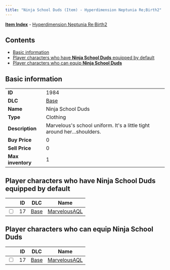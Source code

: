 ```yaml
---
title: "Ninja School Duds (Item) - Hyperdimension Neptunia Re;Birth2"
---
```


[**Item Index**](/neptunia/rb2/item/index.html) - [Hyperdimension Neptunia Re;Birth2](/neptunia/rb2)

## Contents

- [Basic information](#basic-information)
- [Player characters who have **Ninja School Duds** equipped by default](#player-characters-who-have-ninja-school-duds-equipped-by-default)
- [Player characters who can equip **Ninja School Duds**](#player-characters-who-can-equip-ninja-school-duds)

## Basic information

|   |   |
| -- | -- |
| **ID** | 1984 |
| **DLC** | [Base](/neptunia/rb2/dlc/0-base.html) |
| **Name** | Ninja School Duds |
| **Type** | Clothing |
| **Description** | Marvelous's school uniform. It's a little tight around her...shoulders. |
| **Buy Price** | 0 |
| **Sell Price** | 0 |
| **Max inventory** | 1 |

## Player characters who have **Ninja School Duds** equipped by default

|    | ID | DLC | Name |
| -- | -- | --- | ---- |
| <input type="checkbox" id="rb2-player-0-17" class="trackbox" /> | 17 | [Base](/neptunia/rb2/dlc/0-base.html) | [MarvelousAQL](/neptunia/rb2/player/0-17-marvelousaql.html) |

## Player characters who can equip **Ninja School Duds**

|    | ID | DLC | Name |
| -- | -- | --- | ---- |
| <input type="checkbox" id="rb2-player-0-17" class="trackbox" /> | 17 | [Base](/neptunia/rb2/dlc/0-base.html) | [MarvelousAQL](/neptunia/rb2/player/0-17-marvelousaql.html) |